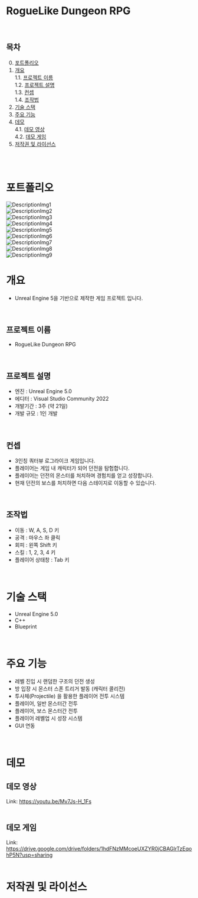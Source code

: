 RogueLike Dungeon RPG
========================
<br/>


## 목차
0. [포트폴리오](#포트폴리오)
1. [개요](#개요)<br/>
  1.1. [프로젝트 이름](#프로젝트-이름)<br/>
  1.2. [프로젝트 설명](#프로젝트-설명)<br/>
  1.3. [컨셉](#컨셉)<br/>
  1.4. [조작법](#조작법)<br/>
2. [기술 스택](#기술-스택)<br/>
3. [주요 기능](#주요-기능)<br/>
4. [데모](#데모)<br/>
  4.1. [데모 영상](#데모-영상)<br/>
  4.2. [데모 게임](#데모-게임)<br/>
 5. [저작권 및 라이선스](#저작권-및-라이선스)<br/>
 <br/>
 <br/>

# 포트폴리오
![DescriptionImg1](./Image/004.jpg)<br/>
![DescriptionImg2](./Image/005.jpg)<br/>
![DescriptionImg3](./Image/006.jpg)<br/>
![DescriptionImg4](./Image/007.jpg)<br/>
![DescriptionImg5](./Image/008.jpg)<br/>
![DescriptionImg6](./Image/009.jpg)<br/>
![DescriptionImg7](./Image/010.jpg)<br/>
![DescriptionImg8](./Image/011.jpg)<br/>
![DescriptionImg9](./Image/012.jpg)<br/>

 
# 개요
* Unreal Engine 5을 기반으로 제작한 게임 프로젝트 입니다.
<br/>

## 프로젝트 이름
* RogueLike Dungeon RPG
<br/>

## 프로젝트 설명
* 엔진      : Unreal Engine 5.0
* 에디터    : Visual Studio Community 2022
* 개발기간  : 3주 (약 21일)
* 개발 규모 : 1인 개발
<br/>

## 컨셉
* 3인칭 쿼터뷰 로그라이크 게임입니다.
* 플레이어는 게임 내 캐릭터가 되어 던전을 탐험합니다.
* 플레이어는 던전의 몬스터를 처치하며 경험치를 얻고 성장합니다.
* 현재 던전의 보스를 처치하면 다음 스테이지로 이동할 수 있습니다.
<br/>

## 조작법
* 이동 : W, A, S, D 키
* 공격 : 마우스 좌 클릭
* 회피 : 왼쪽 Shift 키
* 스킬 : 1, 2, 3, 4 키
* 플레이어 상태창 : Tab 키
<br/>

# 기술 스택
* Unreal Engine 5.0
* C++
* Blueprint
<br/>

# 주요 기능
* 레벨 진입 시 랜덤한 구조의 던전 생성
* 방 입장 시 몬스터 스폰 트리거 발동 (캐릭터 콜리전)
* 투사체(Projectile) 을 활용한 플레이어 전투 시스템
* 플레이어, 일반 몬스터간 전투
* 플레이어, 보스 몬스터간 전투
* 플레이어 레벨업 시 성장 시스템
* GUI 연동
<br/>

# 데모
## 데모 영상  
Link: <https://youtu.be/Mv7Js-H_1Fs>
<br/>
<br/>

## 데모 게임  
Link: <https://drive.google.com/drive/folders/1hdFNzMMcoeUXZYR0jCBAGlrTzEqohP5N?usp=sharing>
<br/>
<br/>

# 저작권 및 라이선스
<br/>
<br/>
